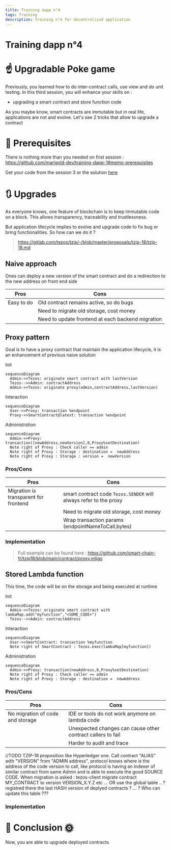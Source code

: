 ```yaml
---
title: Training dapp n°4
tags: Training
description: Training n°4 for decentralized application
---
```


Training dapp n°4
===

# :point_up:  Upgradable Poke game

Previously, you learned how to do inter-contract calls, use view and do unit testing.
In this third session, you will enhance your skills on :
- upgrading a smart contract and store function code

As you maybe know, smart contracts are immutable but in real life, applications are not and evolve. Let's see 2 tricks that allow to upgrade a contract


# :memo: Prerequisites

There is nothing more than you needed on first session : https://github.com/marigold-dev/training-dapp-1#memo-prerequisites

Get your code from the session 3 or the solution [here](https://github.com/marigold-dev/training-dapp-3/tree/main/solution)

# :arrows_clockwise: Upgrades

As everyone knows, one feature of blockchain is to keep immutable code on a block. This allows transparency, traceability and trustlessness.

But application lifecycle implies to evolve and upgrade code to fix bug or bring functionalities. So how can we do it ?

> https://gitlab.com/tezos/tzip/-/blob/master/proposals/tzip-18/tzip-18.md

## Naive approach

Ones can deploy a new version of the smart contract and do a redirection to the new address on front end side 

| Pros | Cons |
| --   |   -- |
| Easy to do | Old contract remains active, so do bugs |
|  | Need to migrate old storage, cost money |
|  | Need to update frontend at each backend migration |

## Proxy pattern

Goal is to have a proxy contract that maintain the application lifecycle, it is an enhancement of previous naive solution

Init

```mermaid
sequenceDiagram
  Admin->>Tezos: originate smart contract with lastVersion
  Tezos-->>Admin: contractAddress
  Admin->>Tezos: originate proxy(admin,contractAddress,lastVersion)
```

Interaction

```mermaid
sequenceDiagram
  User->>Proxy: transaction %endpoint
  Proxy->>SmartContract@latest: transaction %endpoint
```

Administration

```mermaid
sequenceDiagram
  Admin->>Proxy: transaction([newAddress,newVersion],0,Proxy%setDestination)
  Note right of Proxy : Check caller == admin
  Note right of Proxy : Storage : destination =  newAddress
  Note right of Proxy : Storage : version =  newVersion
```

### Pros/Cons

| Pros | Cons |
| --   |   -- |
| Migration is transparent for frontend | smart contract code `Tezos.SENDER` will always refer to the proxy |
|  | Need to migrate old storage, cost money |
|  | Wrap transaction params (endpointNameToCall,bytes) |

### Implementation

> Full example can be found here : https://github.com/smart-chain-fr/tzip18/blob/main/contract/proxy.mligo

## Stored Lambda function

This time, the code will be on the storage and being executed at runtime

Init

```mermaid
sequenceDiagram
  Admin->>Tezos: originate smart contract with lambaMap.add("myfunction","<SOME_CODE>")
  Tezos-->>Admin: contractAddress
```

Interaction

```mermaid
sequenceDiagram
  User->>SmartContract: transaction %myfunction
  Note right of SmartContract : Tezos.exec(lambaMap[myfunction])
```

Administration

```mermaid
sequenceDiagram
  Admin->>Proxy: transaction(newAddress,0,Proxy%setDestination)
  Note right of Proxy : Check caller == admin
  Note right of Proxy : Storage : destination =  newAddress
```

### Pros/Cons

| Pros | Cons |
| --   |   -- |
| No migration of code and storage | IDE or tools do not work anymore on lambda code |
|  | Unexpected changes can cause other contract callers to fail |
|  | Harder to audit and trace |



//TODO TZIP-18 proposition like Hyperledger one. Call contract "ALIAS" with "VERSION" from "ADMIN address", protocol knows where is the address of the code version to call, like protocol is having an indexer of similar contract from same Admin and is able to execute the good SOURCE CODE.
When migration is asked : tezos-client migrate contract MY_CONTRACT to version VERSION_X.Y.Z etc ...
OR
use the global table .. ? registred there the last HASH version of deplyed contracts ? ... ? Who can update this table ???


### Implementation

>


# :palm_tree: Conclusion :sun_with_face:

Now, you are able to upgrade deployed contracts
